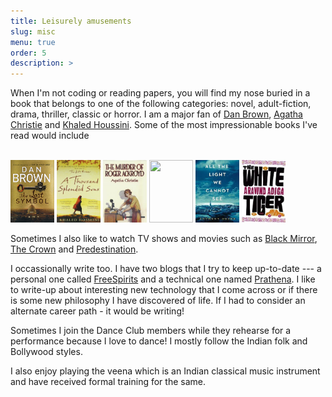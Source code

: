 ```yaml
---
title: Leisurely amusements
slug: misc
menu: true
order: 5
description: >
---
```


  When I'm not coding or reading papers, you will find my nose buried in a book that belongs to one of the following categories: novel, adult-fiction, drama, thriller, classic or horror. I am a major fan of [Dan Brown](http://danbrown.com/), [Agatha Christie](https://www.agathachristie.com/) and [Khaled Houssini](https://khaledhosseini.com/). Some of the most impressionable books I've read would include 

<br>
<img src="/assets/img/lost-symbol.jpg" height = "100" width="70"/>  <img src="/assets/img/suns.jpg" height = "100" width="70"/>    <img src="/assets/img/murder.jpg" height = "100" width="70"/> <img src=/assets/img/sapiens.jpg" height = "100" width = "70"/> <img src=/assets/img/light.jpeg" height = "100" width = "70"/> <img src=/assets/img/white-tiger.jpeg" height = "100" width = "70"/>
<br>

Sometimes I also like to watch TV shows and movies such as [Black Mirror](https://www.imdb.com/title/tt2085059/), [The Crown](https://www.imdb.com/title/tt4786824/?ref_=fn_al_tt_1) and [Predestination](https://www.imdb.com/title/tt2397535/?ref_=nv_sr_1).

  I occassionally write too. I have two blogs that I try to keep up-to-date --- a personal one called [FreeSpirits](https://96pratheek.wordpress.com/) and a technical one named [Prathena](https://medium.com/prathena). I like to write-up about interesting new technology that I come across or if there is some new philosophy I have discovered of life. If I had to consider an alternate career path - it would be writing! 

  Sometimes I join the Dance Club members while they rehearse for a performance because I love to dance! I mostly follow the Indian folk and Bollywood styles. 

  I also enjoy playing the veena which is an Indian classical music instrument and have received formal training for the same.

